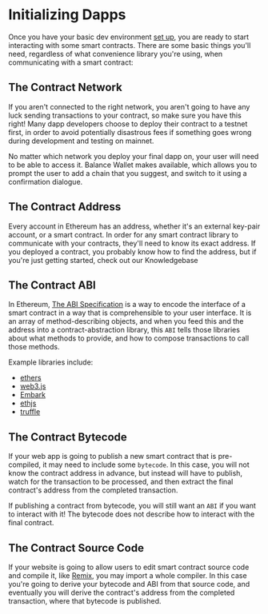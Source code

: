 # Initializing Dapps

Once you have your basic dev environment [set up](./Getting-Started), you are ready to start interacting with some smart contracts. There are some basic things you'll need, regardless of what convenience library you're using, when communicating with a smart contract:

## The Contract Network

If you aren't connected to the right network, you aren't going to have any luck sending transactions to your contract, so make sure you have this right! Many dapp developers choose to deploy their contract to a testnet first, in order to avoid potentially disastrous fees if something goes wrong during development and testing on mainnet.

No matter which network you deploy your final dapp on, your user will need to be able to access it. Balance Wallet makes available, which allows you to prompt the user to add a chain that you suggest, and switch to it using a confirmation dialogue.

## The Contract Address

Every account in Ethereum has an address, whether it's an external key-pair account, or a smart contract. In order for any smart contract library to communicate with your contracts, they'll need to know its exact address. If you deployed a contract, you probably know how to find the address, but if you're just getting started, check out our Knowledgebase 

## The Contract ABI

In Ethereum, [The ABI Specification](https://solidity.readthedocs.io/en/develop/abi-spec.html) is a way to encode the interface of a smart contract in a way that is comprehensible to your user interface.
It is an array of method-describing objects, and when you feed this and the address into a contract-abstraction library, this `ABI` tells those libraries about what methods to provide, and how to compose transactions to call those methods.

Example libraries include:

- [ethers](https://www.npmjs.com/package/ethers)
- [web3.js](https://www.npmjs.com/package/web3)
- [Embark](https://framework.embarklabs.io/)
- [ethjs](https://www.npmjs.com/package/ethjs)
- [truffle](https://www.trufflesuite.com/)

## The Contract Bytecode

If your web app is going to publish a new smart contract that is pre-compiled, it may need to include some `bytecode`. In this case, you will not know the contract address in advance, but instead will have to publish, watch for the transaction to be processed, and then extract the final contract's address from the completed transaction.

If publishing a contract from bytecode, you will still want an `ABI` if you want to interact with it! The bytecode does not describe how to interact with the final contract.

## The Contract Source Code

If your website is going to allow users to edit smart contract source code and compile it, like [Remix](http://remix.ethereum.org/), you may import a whole compiler. In this case you're going to derive your bytecode and ABI from that source code, and eventually you will derive the contract's address from the completed transaction, where that bytecode is published.
